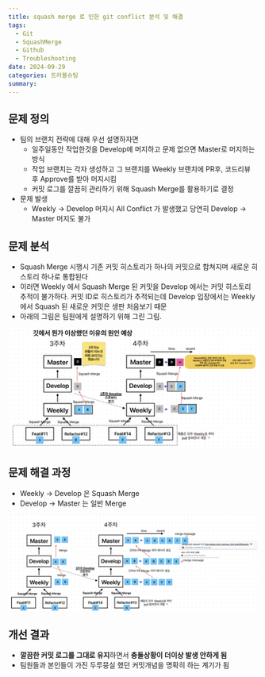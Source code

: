 ```yaml
---
title: squash merge 로 인한 git conflict 분석 및 해결
tags:
  - Git
  - SquashMerge
  - Github
  - Troubleshooting
date: 2024-09-29
categories: 트러블슈팅
summary:
---
```

## 문제 정의
- 팀의 브랜치 전략에 대해 우선 설명하자면
	- 일주일동안 작업한것을 Develop에 머지하고 문제 없으면 Master로 머지하는 방식
	- 작업 브랜치는 각자 생성하고 그 브랜치를 Weekly 브랜치에 PR후, 코드리뷰 후 Approve를 받아 머지시킴
	- 커밋 로그를 깔끔히 관리하기 위해 Squash Merge를 활용하기로 결정
- 문제 발생
	- Weekly -> Develop 머지시 All Conflict 가 발생했고 당연히 Develop -> Master 머지도 불가

## 문제 분석
- Squash Merge 시행시 기존 커밋 히스토리가 하나의 커밋으로 합쳐지며 새로운 히스토리 하나로 통합된다
- 이러면 Weekly 에서 Squash Merge 된 커밋을 Develop 에서는 커밋 히스토리 추적이 불가하다. 커밋 ID로 히스토리가 추적되는데 Develop 입장에서는 Weekly에서 Squash 된  새로운 커밋은 생판 처음보기 때문
- 아래의 그림은 팀원에게 설명하기 위해 그린 그림.

![](Pasted%20image%2020241104013359.png)
## 문제 해결 과정
- Weekly -> Develop 은 Squash Merge
- Develop -> Master 는 일반 Merge 

![Pasted image 20241104013428.png](Pasted%20image%2020241104013428.png)
## 개선 결과
- **깔끔한 커밋 로그를 그대로 유지**하면서 **충돌상황이 더이상 발생 안하게 됨**
- 팀원들과 본인들이 가진 두루뭉실 했던 커밋개념을 명확히 하는 계기가 됨